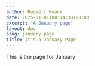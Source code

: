 ```yaml
---
author: Russell Keane
date: 2025-01-01T08:14:33+00:00
excerpt: 'A January page'
layout: doc
slug: january-page
title: It's a January Page
---
```


This is the page for January
